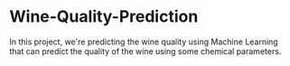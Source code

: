 # Wine-Quality-Prediction
In this project, we're predicting the wine quality using Machine Learning that can predict the quality of the wine  using some chemical parameters.
